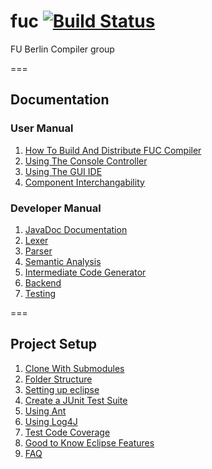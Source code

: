 fuc [![Build Status](https://travis-ci.org/swp-uebersetzerbau-ss13/fuc.png?branch=master)](https://travis-ci.org/swp-uebersetzerbau-ss13/fuc)
===

FU Berlin Compiler group

===


## Documentation
### User Manual
1. [How To Build And Distribute FUC Compiler](https://github.com/swp-uebersetzerbau-ss13/fuc/wiki/How-to-build-and-distribute-fuc-compiler)
2. [Using The Console Controller](https://github.com/swp-uebersetzerbau-ss13/fuc/wiki/Using-the-console-controller)
3. [Using The GUI IDE](https://github.com/swp-uebersetzerbau-ss13/fuc/wiki/Using-the-gui-ide)
4. [Component Interchangability](https://github.com/swp-uebersetzerbau-ss13/fuc/wiki/Component-interchangability)

### Developer Manual
1. [JavaDoc Documentation](http://swp-uebersetzerbau-ss13.github.io/fuc/doc/)
2. [Lexer](https://github.com/swp-uebersetzerbau-ss13/fuc/wiki/Lexer)
3. [Parser](https://github.com/swp-uebersetzerbau-ss13/fuc/wiki/Parser)
4. [Semantic Analysis](https://github.com/swp-uebersetzerbau-ss13/fuc/wiki/Semantic-Analysis)
5. [Intermediate Code Generator](https://github.com/swp-uebersetzerbau-ss13/fuc/wiki/Intermediate-Code-Generator)
6. [Backend](https://github.com/swp-uebersetzerbau-ss13/fuc/wiki/Backend)
7. [Testing](https://github.com/swp-uebersetzerbau-ss13/fuc/wiki/Testing)

===

## Project Setup
1. [Clone With Submodules](https://github.com/swp-uebersetzerbau-ss13/fuc/wiki/Clone-With-Submodules)
2. [Folder Structure](https://github.com/swp-uebersetzerbau-ss13/fuc/wiki/Folder-Structure)
3. [Setting up eclipse](https://github.com/swp-uebersetzerbau-ss13/fuc/wiki/Setting-up-eclipse)
4. [Create a JUnit Test Suite](https://github.com/swp-uebersetzerbau-ss13/fuc/wiki/Create-a-junit-test-suite)
5. [Using Ant](https://github.com/swp-uebersetzerbau-ss13/fuc/wiki/using-ant)
6. [Using Log4J](https://github.com/swp-uebersetzerbau-ss13/fuc/wiki/using-log4j)
7. [Test Code Coverage](https://github.com/swp-uebersetzerbau-ss13/fuc/wiki/test-code-coverage)
8. [Good to Know Eclipse Features](https://github.com/swp-uebersetzerbau-ss13/fuc/wiki/good-to-know-eclipse-features)
9. [FAQ](https://github.com/swp-uebersetzerbau-ss13/fuc/wiki/faq)

